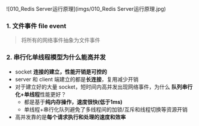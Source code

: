 ![010_Redis Server运行原理](imgs/010_Redis Server运行原理.jpg)

### 1. 文件事件 file event

> 将所有的网络事件抽象为文件事件



### 2. 串行化单线程模型为什么能高并发

- socket **连接的建立，性能开销是可控的**
- server 和 client 端建立的都是**长连接**，复用减少开销
- 对于建立好的大量 socket，短时间内高并发出现网络事件，为什么 **队列串行化+单线程**性能更好？
  - 都是基于**纯内存操作，速度很快(低于1ms)**
  - 单线程+串行化队列避免了多线程间的加锁/互斥和线程切换等资源开销
- 高并发靠的是**每个请求执行和处理的速度和效率**
